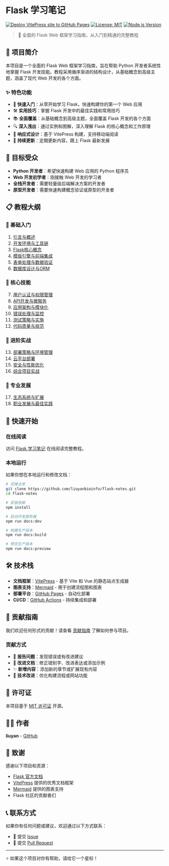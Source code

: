 # Flask 学习笔记

[![Deploy VitePress site to GitHub Pages](https://github.com/liuyanbioinfo/flask-notes/actions/workflows/deploy.yml/badge.svg)](https://github.com/liuyanbioinfo/flask-notes/actions/workflows/deploy.yml)
[![License: MIT](https://img.shields.io/badge/License-MIT-yellow.svg)](https://opensource.org/licenses/MIT)
[![Node.js Version](https://img.shields.io/badge/node-%3E%3D16.0.0-brightgreen)](https://nodejs.org/)

> 🚀 全面的 Flask Web 框架学习指南，从入门到精通的完整教程

## 📖 项目简介

本项目是一个全面的 Flask Web 框架学习指南，旨在帮助 Python 开发者系统性地掌握 Flask 开发技能。教程采用循序渐进的结构设计，从基础概念到高级主题，涵盖了现代 Web 开发的各个方面。

### ✨ 特色功能

- 🚀 **快速入门**：从零开始学习 Flask，快速构建你的第一个 Web 应用
- 🛠️ **实用技巧**：掌握 Flask 开发中的最佳实践和常用技巧
- 📚 **全面覆盖**：从基础概念到高级主题，全面覆盖 Flask 开发的各个方面
- 🔍 **深入浅出**：通过实例和图解，深入理解 Flask 的核心概念和工作原理
- 📱 **响应式设计**：基于 VitePress 构建，支持移动端阅读
- 🔄 **持续更新**：定期更新内容，跟上 Flask 最新发展

## 🎯 目标受众

- **Python 开发者**：希望快速构建 Web 应用的 Python 程序员
- **Web 开发初学者**：刚接触 Web 开发的学习者
- **全栈开发者**：需要轻量级后端解决方案的开发者
- **原型开发者**：需要快速构建概念验证或原型的开发者

## 📋 教程大纲

### 🌱 基础入门
1. [引言与概述](https://liuyanbioinfo.github.io/flask-notes/flask/1.引言与概述)
2. [开发环境与工具链](https://liuyanbioinfo.github.io/flask-notes/flask/2.%20开发环境与工具链)
3. [Flask核心概念](https://liuyanbioinfo.github.io/flask-notes/flask/3.%20Flask核心概念)
4. [模版引擎与前端集成](https://liuyanbioinfo.github.io/flask-notes/flask/4.%20模版引擎与前端集成)
5. [表单处理与数据验证](https://liuyanbioinfo.github.io/flask-notes/flask/5.%20表单处理与数据验证)
6. [数据库设计与ORM](https://liuyanbioinfo.github.io/flask-notes/flask/6.%20数据库设计与ORM)

### 🔨 核心技能
7. [用户认证与权限管理](https://liuyanbioinfo.github.io/flask-notes/flask/7.%20用户认证与权限管理)
8. [API开发与微服务](https://liuyanbioinfo.github.io/flask-notes/flask/8.%20API开发与微服务)
9. [应用架构与模块化](https://liuyanbioinfo.github.io/flask-notes/flask/9.%20应用架构与模块化)
10. [错误处理与监控](https://liuyanbioinfo.github.io/flask-notes/flask/10.%20错误处理与监控)
11. [测试策略与实施](https://liuyanbioinfo.github.io/flask-notes/flask/11.%20测试策略与实施)
12. [代码质量与规范](https://liuyanbioinfo.github.io/flask-notes/flask/12.%20代码质量与规范)

### 🚀 进阶实战
13. [部署策略与环境管理](https://liuyanbioinfo.github.io/flask-notes/flask/13.%20部署策略与环境管理)
14. [云平台部署](https://liuyanbioinfo.github.io/flask-notes/flask/14.%20云平台部署)
15. [安全与性能优化](https://liuyanbioinfo.github.io/flask-notes/flask/15.%20安全与性能优化)
16. [综合项目实战](https://liuyanbioinfo.github.io/flask-notes/flask/16.%20综合项目实战)

### 💼 专业发展
17. [生态系统与扩展](https://liuyanbioinfo.github.io/flask-notes/flask/17.%20生态系统与扩展)
18. [职业发展与最佳实践](https://liuyanbioinfo.github.io/flask-notes/flask/18.%20职业发展与最佳实践)

## 🚀 快速开始

### 在线阅读

访问 [Flask 学习笔记](https://liuyanbioinfo.github.io/flask-notes/) 在线阅读完整教程。

### 本地运行

如果你想在本地运行和修改文档：

```bash
# 克隆仓库
git clone https://github.com/liuyanbioinfo/flask-notes.git
cd flask-notes

# 安装依赖
npm install

# 启动开发服务器
npm run docs:dev

# 构建生产版本
npm run docs:build

# 预览生产版本
npm run docs:preview
```

## 🛠️ 技术栈

- **文档框架**：[VitePress](https://vitepress.dev/) - 基于 Vite 和 Vue 的静态站点生成器
- **图表支持**：[Mermaid](https://mermaid.js.org/) - 用于创建流程图和图表
- **部署平台**：[GitHub Pages](https://pages.github.com/) - 自动化部署
- **CI/CD**：[GitHub Actions](https://github.com/features/actions) - 持续集成和部署

## 🤝 贡献指南

我们欢迎任何形式的贡献！请查看 [贡献指南](CONTRIBUTING.md) 了解如何参与项目。

### 贡献方式

- 🐛 **报告问题**：发现错误或有改进建议
- 📝 **改进文档**：修正错别字、改进表达或添加示例
- ✨ **新增内容**：添加新的章节或扩展现有内容
- 🔧 **技术改进**：优化构建流程或网站功能

## 📄 许可证

本项目基于 [MIT 许可证](LICENSE) 开源。

## 👨‍💻 作者

**liuyan** - [GitHub](https://github.com/liuyanbioinfo)

## 🙏 致谢

感谢以下项目和资源：

- [Flask 官方文档](https://flask.palletsprojects.com/)
- [VitePress](https://vitepress.dev/) 提供的优秀文档框架
- [Mermaid](https://mermaid.js.org/) 提供的图表支持
- Flask 社区的贡献者们

## 📞 联系方式

如果你有任何问题或建议，欢迎通过以下方式联系：

- 📧 提交 [Issue](https://github.com/liuyanbioinfo/flask-notes/issues)
- 🔀 提交 [Pull Request](https://github.com/liuyanbioinfo/flask-notes/pulls)

---

⭐ 如果这个项目对你有帮助，请给它一个星标！